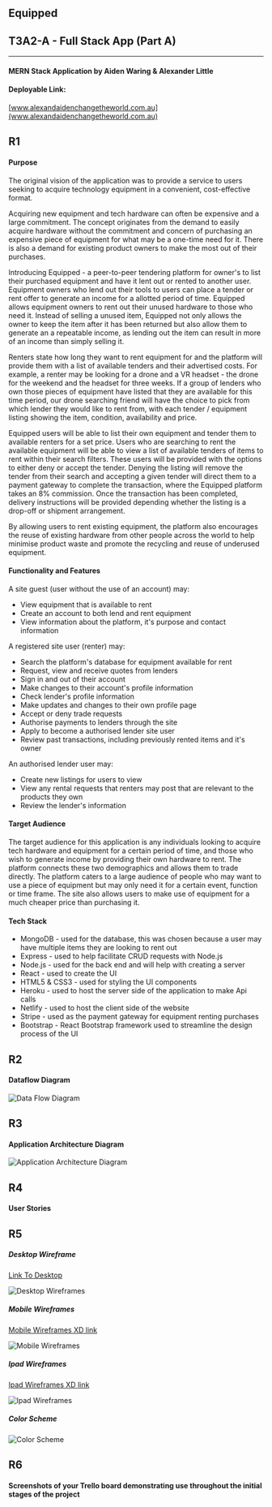 ## Equipped

## T3A2-A - Full Stack App (Part A)

---

#### MERN Stack Application by Aiden Waring & Alexander Little

#### Deployable Link:
[www.alexandaidenchangetheworld.com.au](www.alexandaidenchangetheworld.com.au)

## R1

#### Purpose

The original vision of the application was to provide a service to users seeking to acquire technology equipment in a convenient, cost-effective format.

Acquiring new equipment and tech hardware can often be expensive and a large commitment. The concept originates from the demand to easily acquire hardware without the commitment and concern of purchasing an expensive piece of equipment for what may be a one-time need for it. There is also a demand for existing product owners to make the most out of their purchases.

Introducing Equipped - a peer-to-peer tendering platform for owner's to list their purchased equipment and have it lent out or rented to another user. Equipment owners who lend out their tools to users can place a tender or rent offer to generate an income for a allotted period of time. Equipped allows equipment owners to rent out their unused hardware to those who need it. Instead of selling a unused item, Equipped not only allows the owner to keep the item after it has been returned but also allow them to generate an a repeatable income, as lending out the item can result in more of an income than simply selling it.

Renters state how long they want to rent equipment for and the platform will provide them with a list of available tenders and their advertised costs. For example, a renter may be looking for a drone and a VR headset - the drone for the weekend and the headset for three weeks. If a group of lenders who own those pieces of equipment have listed that they are available for this time period, our drone searching friend will have the choice to pick from which lender they would like to rent from, with each tender / equipment listing showing the item, condition, availability and price.

Equipped users will be able to list their own equipment and tender them to available renters for a set price. Users who are searching to rent the available equipment will be able to view a list of available tenders of items to rent within their search filters. These users will be provided with the options to either deny or accept the tender. Denying the listing will remove the tender from their search and accepting a given tender will direct them to a payment gateway to complete the transaction, where the Equipped platform takes an 8% commission. Once the transaction has been completed, delivery instructions will be provided depending whether the listing is a drop-off or shipment arrangement.

By allowing users to rent existing equipment, the platform also encourages the reuse of existing hardware from other people across the world to help minimise product waste and promote the recycling and reuse of underused equipment.

#### Functionality and Features

A site guest (user without the use of an account) may:

* View equipment that is available to rent
* Create an account to both lend and rent equipment
* View information about the platform, it's purpose and contact information

A registered site user (renter) may:

* Search the platform's database for equipment available for rent
* Request, view and receive quotes from lenders
* Sign in and out of their account
* Make changes to their account's profile information
* Check lender's profile information
* Make updates and changes to their own profile page
* Accept or deny trade requests
* Authorise payments to lenders through the site
* Apply to become a authorised lender site user
* Review past transactions, including previously rented items and it's owner

An authorised lender user may:

* Create new listings for users to view
* View any rental requests that renters may post that are relevant to the products they own
* Review the lender's information

#### Target Audience

The target audience for this application is any individuals looking to acquire tech hardware and equipment for a certain period of time, and those who wish to generate income by providing their own hardware to rent. The platform connects these two demographics and allows them to trade directly. The platform caters to a large audience of people who may want to use a piece of equipment but may only need it for a certain event, function or time frame. The site also allows users to make use of equipment for a much cheaper price than purchasing it.

#### Tech Stack

* MongoDB - used for the database, this was chosen because a user may have multiple items they are looking to rent out
* Express -  used to help facilitate CRUD requests with Node.js
* Node.js -  used for the back end and will help with creating a server
* React -  used to create the UI
* HTML5 & CSS3 - used for styling the UI components
* Heroku - used to host the server side of the application to make Api calls
* Netlify - used to host the client side of the website
* Stripe - used as the payment gateway for equipment renting purchases
* Bootstrap - React Bootstrap framework used to streamline the design process of the UI

## R2

#### Dataflow Diagram

![Data Flow Diagram](./docs/DFD/equipped-dfd.png)

## R3

#### Application Architecture Diagram

![Application Architecture Diagram](./docs/AAD/equipped-aad.png)

## R4

#### User Stories

## R5

##### Desktop Wireframe 

[Link To Desktop](https://xd.adobe.com/view/4879c0bc-ca88-400b-8dac-c6e975d3a069-1d2a/)

![Desktop Wireframes](./docs/wireframes/equiped-wireframes-desktop.png)

##### Mobile Wireframes

[Mobile Wireframes XD link](https://xd.adobe.com/view/9969e417-1bb0-4aa3-ac64-84d3a211d9ec-cc3a/)

![Mobile Wireframes](./docs/wireframes/equiped-wireframes-mobile.png)

##### Ipad Wireframes

[Ipad Wireframes XD link](https://xd.adobe.com/view/ca7c010e-4c3a-4b6c-aea4-5d078954395b-9f2f/)

![Ipad Wireframes](./docs/wireframes/ipads-wireframes.png)

##### Color Scheme

![Color Scheme](./docs/Equipped-colors.png)

## R6

#### Screenshots of your Trello board demonstrating use throughout the initial stages of the project

